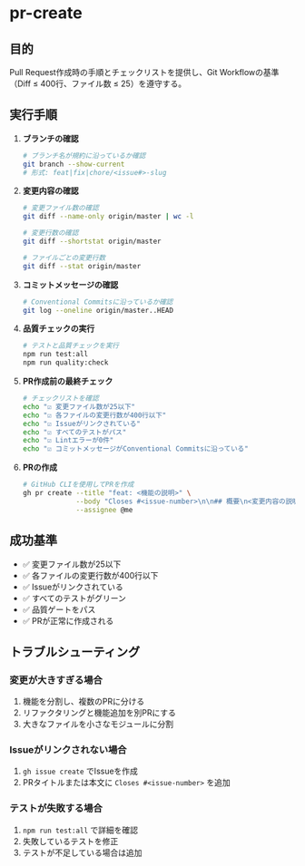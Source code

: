 # pr-create

## 目的

Pull Request作成時の手順とチェックリストを提供し、Git Workflowの基準（Diff ≤ 400行、ファイル数 ≤ 25）を遵守する。

## 実行手順

1. **ブランチの確認**
   ```bash
   # ブランチ名が規約に沿っているか確認
   git branch --show-current
   # 形式: feat|fix|chore/<issue#>-slug
   ```

2. **変更内容の確認**
   ```bash
   # 変更ファイル数の確認
   git diff --name-only origin/master | wc -l
   
   # 変更行数の確認
   git diff --shortstat origin/master
   
   # ファイルごとの変更行数
   git diff --stat origin/master
   ```

3. **コミットメッセージの確認**
   ```bash
   # Conventional Commitsに沿っているか確認
   git log --oneline origin/master..HEAD
   ```

4. **品質チェックの実行**
   ```bash
   # テストと品質チェックを実行
   npm run test:all
   npm run quality:check
   ```

5. **PR作成前の最終チェック**
   ```bash
   # チェックリストを確認
   echo "☑︎ 変更ファイル数が25以下"
   echo "☑︎ 各ファイルの変更行数が400行以下"
   echo "☑︎ Issueがリンクされている"
   echo "☑︎ すべてのテストがパス"
   echo "☑︎ Lintエラーが0件"
   echo "☑︎ コミットメッセージがConventional Commitsに沿っている"
   ```

6. **PRの作成**
   ```bash
   # GitHub CLIを使用してPRを作成
   gh pr create --title "feat: <機能の説明>" \
                --body "Closes #<issue-number>\n\n## 概要\n<変更内容の説明>\n\n## 変更内容\n- [ ] <変更点1>\n- [ ] <変更点2>\n\n## テスト\n- [ ] Unitテスト追加/更新\n- [ ] E2Eテスト確認\n- [ ] カバレッジ70%以上" \
                --assignee @me
   ```

## 成功基準

- ✅ 変更ファイル数が25以下
- ✅ 各ファイルの変更行数が400行以下
- ✅ Issueがリンクされている
- ✅ すべてのテストがグリーン
- ✅ 品質ゲートをパス
- ✅ PRが正常に作成される

## トラブルシューティング

### 変更が大きすぎる場合
1. 機能を分割し、複数のPRに分ける
2. リファクタリングと機能追加を別PRにする
3. 大きなファイルを小さなモジュールに分割

### Issueがリンクされない場合
1. `gh issue create` でIssueを作成
2. PRタイトルまたは本文に `Closes #<issue-number>` を追加

### テストが失敗する場合
1. `npm run test:all` で詳細を確認
2. 失敗しているテストを修正
3. テストが不足している場合は追加
